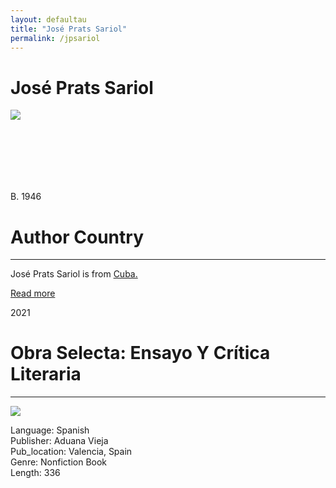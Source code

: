 ```yaml
---
layout: defaultau
title: "José Prats Sariol"
permalink: /jpsariol
---
```

<!-- partial:index.partial.html -->
<div class="content">
     <h1>José Prats Sariol</h1>
    <div class="quote">
        <div><img src="https://revistaelestornudo.com/wp-content/uploads/2021/03/foto-1-JPSariol.jpg" class="logo"></div>
    </div>
    <div class="timeline">
        <div style="padding-bottom:100px;"></div>
        <div class="block">
             <div class="date right"><p class="right">B. 1946</p></div>
            <div class="dot"></div>
            <div class="left first">
            <div class="author_country">
                <h1>Author Country</h1><hr>
          <div class="aclocation">  <p>José Prats Sariol is from <a href="http://localhost:4000/62">Cuba.</a></p></div>
              <div class="acreadmore">  <a href="https://es.wikipedia.org/wiki/Jos%C3%A9_Prats_Sariol" target="_blank">Read more</a></div>
            </div>
            </div>
   <div class="block">
            <div class="date left"><p class="left">2021</p></div>
            <div class="dot"></div>
            <div class="right">
                <h1>Obra Selecta: Ensayo Y Crítica Literaria</h1><hr>
                <p><img src="https://imagessl0.casadellibro.com/a/l/t7/90/9788412129090.jpg"></p>
                <p>
                Language: Spanish<br/>
                Publisher: Aduana Vieja<br/>
                Pub_location: Valencia, Spain<br/>
                Genre: Nonfiction Book<br/>
                Length: 336<br/>                   </p>
            </div>
        </div>
